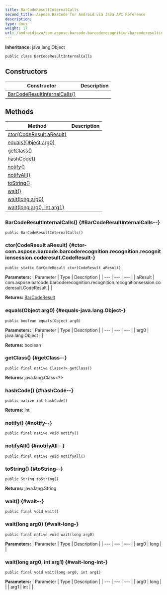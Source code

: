```yaml
---
title: BarCodeResultInternalCalls
second_title: Aspose.BarCode for Android via Java API Reference
description: 
type: docs
weight: 17
url: /androidjava/com.aspose.barcode.barcoderecognition/barcoderesultinternalcalls/
---
```

**Inheritance:**
java.lang.Object
```
public class BarCodeResultInternalCalls
```
## Constructors

| Constructor | Description |
| --- | --- |
| [BarCodeResultInternalCalls()](#BarCodeResultInternalCalls--) |  |
## Methods

| Method | Description |
| --- | --- |
| [ctor(CodeResult aResult)](#ctor-com.aspose.barcode.barcoderecognition.recognition.recognitionsession.coderesult.CodeResult-) |  |
| [equals(Object arg0)](#equals-java.lang.Object-) |  |
| [getClass()](#getClass--) |  |
| [hashCode()](#hashCode--) |  |
| [notify()](#notify--) |  |
| [notifyAll()](#notifyAll--) |  |
| [toString()](#toString--) |  |
| [wait()](#wait--) |  |
| [wait(long arg0)](#wait-long-) |  |
| [wait(long arg0, int arg1)](#wait-long-int-) |  |
### BarCodeResultInternalCalls() {#BarCodeResultInternalCalls--}
```
public BarCodeResultInternalCalls()
```


### ctor(CodeResult aResult) {#ctor-com.aspose.barcode.barcoderecognition.recognition.recognitionsession.coderesult.CodeResult-}
```
public static BarCodeResult ctor(CodeResult aResult)
```




**Parameters:**
| Parameter | Type | Description |
| --- | --- | --- |
| aResult | com.aspose.barcode.barcoderecognition.recognition.recognitionsession.coderesult.CodeResult |  |

**Returns:**
[BarCodeResult](../../com.aspose.barcode.barcoderecognition/barcoderesult)
### equals(Object arg0) {#equals-java.lang.Object-}
```
public boolean equals(Object arg0)
```




**Parameters:**
| Parameter | Type | Description |
| --- | --- | --- |
| arg0 | java.lang.Object |  |

**Returns:**
boolean
### getClass() {#getClass--}
```
public final native Class<?> getClass()
```




**Returns:**
java.lang.Class<?>
### hashCode() {#hashCode--}
```
public native int hashCode()
```




**Returns:**
int
### notify() {#notify--}
```
public final native void notify()
```




### notifyAll() {#notifyAll--}
```
public final native void notifyAll()
```




### toString() {#toString--}
```
public String toString()
```




**Returns:**
java.lang.String
### wait() {#wait--}
```
public final void wait()
```




### wait(long arg0) {#wait-long-}
```
public final native void wait(long arg0)
```




**Parameters:**
| Parameter | Type | Description |
| --- | --- | --- |
| arg0 | long |  |

### wait(long arg0, int arg1) {#wait-long-int-}
```
public final void wait(long arg0, int arg1)
```




**Parameters:**
| Parameter | Type | Description |
| --- | --- | --- |
| arg0 | long |  |
| arg1 | int |  |

